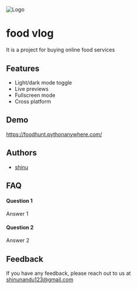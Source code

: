 # 
![Logo](https://png.pngtree.com/png-clipart/20200720/original/pngtree-fresh-food-logo-png-image_4774188.jpg)


# food vlog

It is a project for buying online food services


## Features

- Light/dark mode toggle
- Live previews
- Fullscreen mode
- Cross platform


## Demo

https://foodhunt.pythonanywhere.com/


## Authors

- [shinu](https://www.github.com/shinu11)


## FAQ

#### Question 1

Answer 1

#### Question 2

Answer 2


## Feedback

If you have any feedback, please reach out to us at shinunandu123@gmail.com


